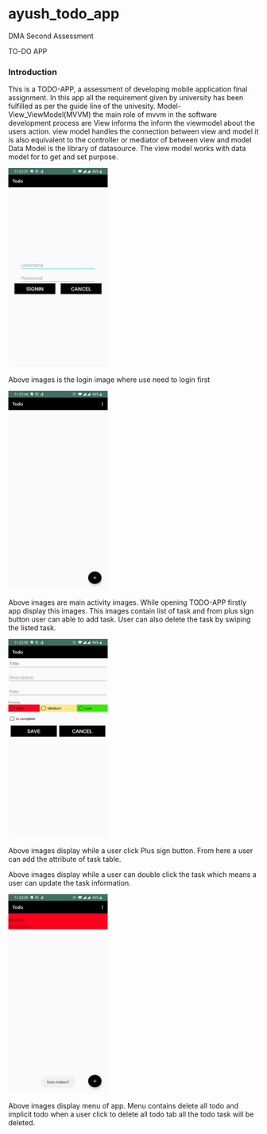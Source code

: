 # ayush_todo_app
DMA Second Assessment
<p>TO-DO APP</p>
<h3>Introduction</h3>
<p>This is a TODO-APP, a assessment of developing mobile application final assignment. In this app all the requirement given by university has been fulfilled as per the guide line of the univesity. Model-View_ViewModel(MVVM) the main role of mvvm in the software development process are View informs the inform the viewmodel 
about the users action. view model handles the connection between view and model it is also equivalent to the controller or mediator of between view and model
Data Model is the library of datasource. The view model works with data model for to get and set purpose. </p>
<img src="images/one.jpg" width = "200" height="400">
<p> Above images is the login image where use need to login first </p>

<img src="images/two.jpg" width = "200" height="400">
  <p>Above images are main activity images. While opening TODO-APP firstly app display this images. This images contain list of task and from plus sign button user can able to add task. User can also delete the task by swiping the listed task.</p>

<img src="images/three.jpg" width = "200" height="400">
<p>Above images display while a user click Plus sign button. From here a user can add the attribute of task table.</p>
<p>Above images display while a user can double click the task which means a user can update the task information.</p>
<img src="images/four.jpg" width = "200" height="400">
<p>Above images display menu of app. Menu contains delete all todo and implicit todo when a user click to delete all todo tab all the todo task will be deleted.</p>

